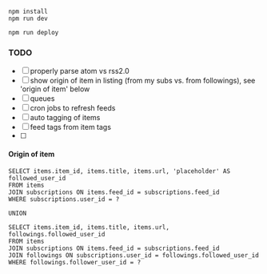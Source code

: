 ```
npm install
npm run dev
```

```
npm run deploy
```

### TODO
- [ ] properly parse atom vs rss2.0
- [ ] show origin of item in listing (from my subs vs. from followings), see 'origin of item' below
- [ ] queues
- [ ] cron jobs to refresh feeds
- [ ] auto tagging of items
- [ ] feed tags from item tags
- [ ]

#### Origin of item
```
SELECT items.item_id, items.title, items.url, 'placeholder' AS followed_user_id
FROM items
JOIN subscriptions ON items.feed_id = subscriptions.feed_id
WHERE subscriptions.user_id = ?

UNION

SELECT items.item_id, items.title, items.url, followings.followed_user_id
FROM items
JOIN subscriptions ON items.feed_id = subscriptions.feed_id
JOIN followings ON subscriptions.user_id = followings.followed_user_id
WHERE followings.follower_user_id = ?

```